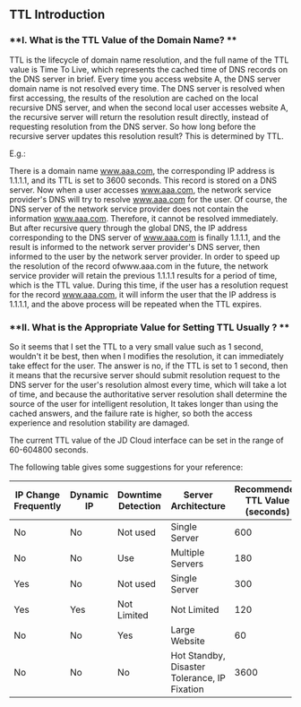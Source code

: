 ## **TTL Introduction** 

### **I. What is the TTL Value of the Domain Name? **

TTL is the lifecycle of domain name resolution, and the full name of the TTL value is Time To Live, which represents the cached time of DNS records on the DNS server in brief. Every time you access website A, the DNS server domain name is not resolved every time. The DNS server is resolved when first accessing, the results of the resolution are cached on the local recursive DNS server, and when the second local user accesses website A, the recursive server will return the resolution result directly, instead of requesting resolution from the DNS server. So how long before the recursive server updates this resolution result? This is determined by TTL.

E.g.:

There is a domain name www.aaa.com, the corresponding IP address is 1.1.1.1, and its TTL is set to 3600 seconds. This record is stored on a DNS server. Now when a user accesses www.aaa.com, the network service provider's DNS will try to resolve www.aaa.com for the user. Of course, the DNS server of the network service provider does not contain the information www.aaa.com. Therefore, it cannot be resolved immediately. But after recursive query through the global DNS, the IP address corresponding to the DNS server of www.aaa.com is finally 1.1.1.1, and the result is informed to the network server provider's DNS server, then informed to the user by the network server provider. In order to speed up the resolution of the record ofwww.aaa.com in the future, the network service provider will retain the previous 1.1.1.1 results for a period of time, which is the TTL value. During this time, if the user has a resolution request for the record www.aaa.com, it will inform the user that the IP address is 1.1.1.1, and the above process will be repeated when the TTL expires.

### **II. What is the Appropriate Value for Setting TTL Usually  ? **

So it seems that I set the TTL to a very small value such as 1 second, wouldn't it be best, then when I modifies the resolution, it can immediately take effect for the user. The answer is no, if the TTL is set to 1 second, then it means that the recursive server should submit resolution request to the DNS server for the user's resolution almost every time, which will take a lot of time, and because the authoritative server resolution shall determine the source of the user for intelligent resolution, It takes longer than using the cached answers, and the failure rate is higher, so both the access experience and resolution stability are damaged.

The current TTL value of the JD Cloud interface can be set in the range of 60-604800 seconds.

The following table gives some suggestions for your reference:

| IP Change Frequently | Dynamic IP | Downtime Detection | Server Architecture         | Recommended TTL Value (seconds) |
| ---------- | ------ | -------- | ------------------ | --------------- |
| No         | No     | Not used   | Single Server           | 600             |
| No        | No     | Use     | Multiple Servers           | 180             |
| Yes         | No     | Not used   | Single Server           | 300             |
| Yes         | Yes     | Not Limited     | Not Limited               | 120             |
| No         | No     | Yes       | Large Website           | 60              |
| No         | No     | No       | Hot Standby, Disaster Tolerance, IP Fixation | 3600            |

 